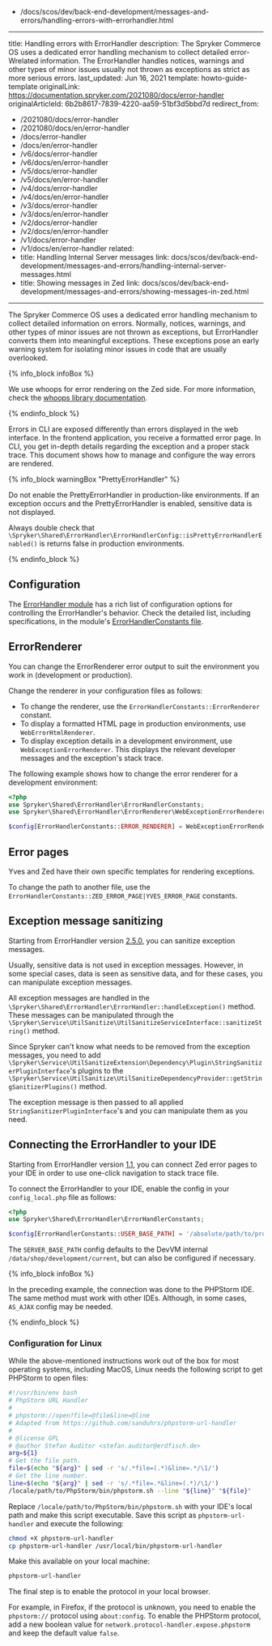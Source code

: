  - /docs/scos/dev/back-end-development/messages-and-errors/handling-errors-with-errorhandler.html
---
title: Handling errors with ErrorHandler
description: The Spryker Commerce OS uses a dedicated error handling mechanism to collect detailed error-Wrelated information. The ErrorHandler handles notices, warnings and other types of minor issues usually not thrown as exceptions as strict as more serious errors.
last_updated: Jun 16, 2021
template: howto-guide-template
originalLink: https://documentation.spryker.com/2021080/docs/error-handler
originalArticleId: 6b2b8617-7839-4220-aa59-51bf3d5bbd7d
redirect_from:
  - /2021080/docs/error-handler
  - /2021080/docs/en/error-handler
  - /docs/error-handler
  - /docs/en/error-handler
  - /v6/docs/error-handler
  - /v6/docs/en/error-handler
  - /v5/docs/error-handler
  - /v5/docs/en/error-handler
  - /v4/docs/error-handler
  - /v4/docs/en/error-handler
  - /v3/docs/error-handler
  - /v3/docs/en/error-handler
  - /v2/docs/error-handler
  - /v2/docs/en/error-handler
  - /v1/docs/error-handler
  - /v1/docs/en/error-handler
related:
  - title: Handling Internal Server messages
    link: docs/scos/dev/back-end-development/messages-and-errors/handling-internal-server-messages.html
  - title: Showing messages in Zed
    link: docs/scos/dev/back-end-development/messages-and-errors/showing-messages-in-zed.html
---

The Spryker Commerce OS uses a dedicated error handling mechanism to collect detailed information on errors. Normally, notices, warnings, and other types of minor issues are not thrown as exceptions, but ErrorHandler converts them into meaningful exceptions. These exceptions pose an early warning system for isolating minor issues in code that are usually overlooked.

{% info_block infoBox %}

We use whoops for error rendering on the Zed side. For more information, check the [whoops library documentation](https://filp.github.io/whoops/).

{% endinfo_block %}

Errors in CLI are exposed differently than errors displayed in the web interface. In the frontend application, you receive a formatted error page. In CLI, you get in-depth details regarding the exception and a proper stack trace. This document shows how to manage and configure the way errors are rendered.

{% info_block warningBox "PrettyErrorHandler" %}

Do not enable the PrettyErrorHandler in production-like environments. If an exception occurs and the PrettyErrorHandler is enabled, sensitive data is not displayed.

Always double check that `\Spryker\Shared\ErrorHandler\ErrorHandlerConfig::isPrettyErrorHandlerEnabled()` is returns false in production environments.

{% endinfo_block %}

## Configuration

The [ErrorHandler module](https://github.com/spryker/error-handler) has a rich list of configuration options for controlling the ErrorHandler's behavior. Check the detailed list, including specifications, in the module's [ErrorHandlerConstants file](https://github.com/spryker/error-handler/blob/c1884be8035b42ea89a12cbfc69b2d4a68e34d82/src/Spryker/Shared/ErrorHandler/ErrorHandlerConstants.php).

## ErrorRenderer

You can change the ErrorRenderer error output to suit the environment you work in (development or production).

Change the renderer in your configuration files as follows:

* To change the renderer, use the `ErrorHandlerConstants::ErrorRenderer` constant.
* To display a formatted HTML page in production environments, use `WebErrorHtmlRenderer`.
* To display exception details in a development environment, use `WebExceptionErrorRenderer`. This displays the relevant developer messages and the exception's stack trace.

The following example shows how to change the error renderer for a development environment:

```php
<?php
use Spryker\Shared\ErrorHandler\ErrorHandlerConstants;
use Spryker\Shared\ErrorHandler\ErrorRenderer\WebExceptionErrorRenderer;

$config[ErrorHandlerConstants::ERROR_RENDERER] = WebExceptionErrorRenderer::class;
```

## Error pages

Yves and Zed have their own specific templates for rendering exceptions.

To change the path to another file, use the `ErrorHandlerConstants::ZED_ERROR_PAGE|YVES_ERROR_PAGE` constants.

## Exception message sanitizing

Starting from ErrorHandler version [2.5.0](https://github.com/spryker/error-handler/releases/tag/2.5.0), you can sanitize exception messages. 

Usually, sensitive data is not used in exception messages. However, in some special cases, data is seen as sensitive data, and for these cases, you can manipulate exception messages.

All exception messages are handled in the `\Spryker\Shared\ErrorHandler\ErrorHandler::handleException()` method. These messages can be manipulated through the `\Spryker\Service\UtilSanitize\UtilSanitizeServiceInterface::sanitizeString()` method.

Since Spryker can't know what needs to be removed from the exception messages, you need to add `\Spryker\Service\UtilSanitizeExtension\Dependency\Plugin\StringSanitizerPluginInterface`'s plugins to the `\Spryker\Service\UtilSanitize\UtilSanitizeDependencyProvider::getStringSanitizerPlugins()` method.

The exception message is then passed to all applied `StringSanitizerPluginInterface`'s and you can manipulate them as you need.

## Connecting the ErrorHandler to your IDE

Starting from ErrorHandler version [1.1](https://github.com/spryker/error-handler/releases/tag/1.1.0), you can connect Zed error pages to your IDE in order to use one-click navigation to stack trace file.

To connect the ErrorHandler to your IDE, enable the config in your `config_local.php` file as follows:

```php
<?php
use Spryker\Shared\ErrorHandler\ErrorHandlerConstants;

$config[ErrorHandlerConstants::USER_BASE_PATH] = '/absolute/path/to/project';

```

The `SERVER_BASE_PATH` config defaults to the DevVM internal `/data/shop/development/current`, but can also be configured if necessary.

{% info_block infoBox %}

In the preceding example, the connection was done to the PHPStorm IDE. The same method must work with other IDEs. Although, in some cases, `AS_AJAX` config may be needed.

{% endinfo_block %}

### Configuration for Linux

While the above-mentioned instructions work out of the box for most operating systems, including MacOS, Linux needs the following script to get PHPStorm to open files:

```bash
#!/usr/bin/env bash
# PhpStorm URL Handler
#
# phpstorm://open?file=@file&line=@line
# Adapted from https://github.com/sanduhrs/phpstorm-url-handler
#
# @license GPL
# @author Stefan Auditor <stefan.auditor@erdfisch.de>
arg=${1}
# Get the file path.
file=$(echo "${arg}" | sed -r 's/.*file=(.*)&line=.*/\1/')
# Get the line number.
line=$(echo "${arg}" | sed -r 's/.*file=.*&line=(.*)/\1/')
/locale/path/to/PhpStorm/bin/phpstorm.sh --line "${line}" "${file}"
```

Replace `/locale/path/to/PhpStorm/bin/phpstorm.sh` with your IDE's local path and make this script executable. Save this script as `phpstorm-url-handler` and execute the following:

```bash
chmod +X phpstorm-url-handler
cp phpstorm-url-handler /usr/local/bin/phpstorm-url-handler
```

Make this available on your local machine:

```bash
phpstorm-url-handler
```

The final step is to enable the protocol in your local browser.

For example, in Firefox, if the protocol is unknown, you need to enable the `phpstorm://` protocol using `about:config`. To enable the PHPStorm protocol, add a new boolean value for `network.protocol-handler.expose.phpstorm` and keep the default value `false`.
